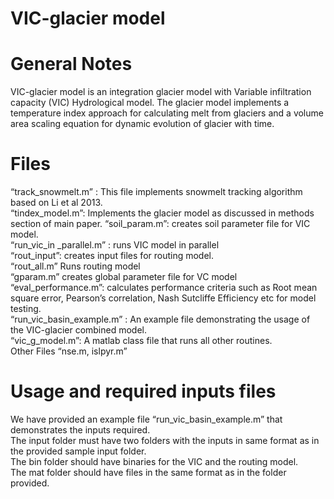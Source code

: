 # VIC-glacier model
# General Notes
VIC-glacier model is an integration glacier model with Variable infiltration capacity (VIC) Hydrological model. The glacier model implements a temperature index approach for calculating melt from glaciers and a volume area scaling equation for dynamic evolution of glacier with time. 

# Files
“track_snowmelt.m” : This file implements snowmelt tracking algorithm based on Li et al 2013.      
“tindex_model.m”: Implements the glacier model as discussed in methods section of main paper.
“soil_param.m”: creates soil parameter file for VIC model.  
“run_vic_in _parallel.m” : runs VIC model in parallel   
“rout_input”: creates input files for routing model.  
“rout_all.m” Runs routing model  
“gparam.m” creates global parameter file for VC model  
“eval_performance.m”: calculates performance criteria such as Root mean square error, Pearson’s correlation, Nash Sutcliffe Efficiency etc for model testing.  
“run_vic_basin_example.m” : An example file demonstrating the usage of the VIC-glacier  combined model.  
“vic_g_model.m”: A matlab class file that runs all other routines.  
Other Files “nse.m, islpyr.m”  
# Usage and required inputs files
We have provided an example file “run_vic_basin_example.m” that demonstrates the inputs required.     
The input folder must have two folders with the inputs in same format as in the provided sample input folder.  
The bin folder should have binaries for the VIC and the routing model.  
The mat folder should have files in the same format as in the folder provided.  

